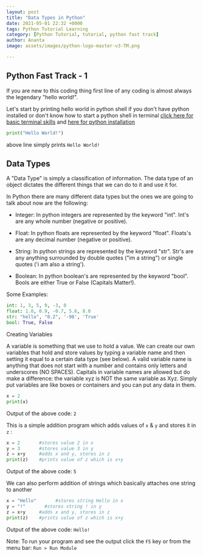 ```yaml
---
layout: post
title: "Data Types in Python"
date: 2021-05-01 22:32 +0000
tags: Python Tutorial Learning
category: [Python Tutorial, tutorial, python fast track]
author: Ananta
image: assets/images/python-logo-master-v3-TM.png

---
```

## Python Fast Track - 1

If you are new to this coding thing first line of any coding is almost always the legendary "hello world!".

Let's start by printing hello world in python shell if you don't have python installed or don't know how to start a python shell in terminal [click here for basic terminal skills](https://gowoogle.com/01-Basic-Terminal-Skills/) and [here for python installation](https://gowoogle.com/02-Installing-Python-for-Mac-OS-X-Windows/)

```python
print("Hello World!")
```

above line simply prints `Hello World!`

## Data Types

A "Data Type" is simply a classification of information. The data type of an object dictates the different things that we can do to it and use it for.

In Python there are many different data types but the ones we are going to talk about now are the following:

* Integer: In python integers are represented by the keyword "int". Int's are any whole number (negative or positive).

* Float: In python floats are represented by the keyword "float". Floats's are any decimal number (negative or positive).

* String: In python strings are represented by the keyword "str". Str's are any anything surrounded by double quotes ("im a string") or single quotes ('i am also a string').

* Boolean: In python boolean's are represented by the keyword "bool". Bools are either True or False (Capitals Matter!).

Some Examples:

```python
int: 1, 3, 5, 9, -3, 0
float: 1.0, 0.9, -0.7, 5.6, 8.0
str: "hello", "0.2", '-98', 'True'
bool: True, False
```

Creating Variables

A variable is something that we use to hold a value. We can create our own variables that hold and store values by typing a variable name and then setting it equal to a certain data type (see below). A valid variable name is anything that does not start with a number and contains only letters and underscores (NO SPACES). Capitals in variable names are allowed but do make a difference: the variable xyz is NOT the same variable as Xyz.
Simply put variables are like boxes or containers and you can put any data in them.

```python
x = 2
print(x)
```

Output of the above code: `2`

This is a simple addition program which adds values of `x` & `y` and stores it in `z` :

```python
x = 2       #stores value 2 in x
y = 3       #stores value 3 in y
z = x+y     #adds x and y, stores in z
print(z)    #prints value of z which is x+y
```

Output of the above code: `5`

We can also perform addition of strings which basically attaches one string to another

```python
x = "Hello"       #stores string Hello in x
y = "!"       #stores string ! in y
z = x+y     #adds x and y, stores in z
print(z)    #prints value of z which is x+y
```

Output of the above code: `Hello!`

Note: To run your program and see the output click the `F5` key or from the menu bar: `Run > Run Module`
